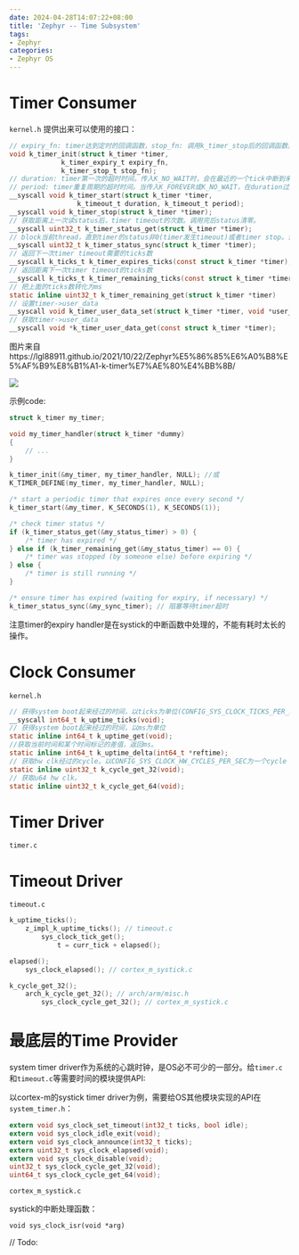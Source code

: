 ```yaml
---
date: 2024-04-28T14:07:22+08:00
title: 'Zephyr -- Time Subsystem'
tags:
- Zephyr
categories:
- Zephyr OS
---
```


# Timer Consumer

`kernel.h` 提供出来可以使用的接口：

```c
// expiry_fn: timer达到定时的回调函数，stop_fn: 调用k_timer_stop后的回调函数。
void k_timer_init(struct k_timer *timer,
			 k_timer_expiry_t expiry_fn,
			 k_timer_stop_t stop_fn);
// duration: timer第一次的超时时间。传入K_NO_WAIT时，会在最近的一个tick中断到来时立即过期。
// period: timer重复周期的超时时间。当传入K_FOREVER或K_NO_WAIT，在duration过期后timer自动停止
__syscall void k_timer_start(struct k_timer *timer,
			     k_timeout_t duration, k_timeout_t period);
__syscall void k_timer_stop(struct k_timer *timer);
// 获取距离上一次读status后，timer timeout的次数。调用完后status清零。
__syscall uint32_t k_timer_status_get(struct k_timer *timer);
// block当前thread，直到timer的status非0(timer发生timeout)或者timer stop。调用完后status清零。
__syscall uint32_t k_timer_status_sync(struct k_timer *timer);
// 返回下一次timer timeout需要的ticks数
__syscall k_ticks_t k_timer_expires_ticks(const struct k_timer *timer);
// 返回距离下一次timer timeout的ticks数
__syscall k_ticks_t k_timer_remaining_ticks(const struct k_timer *timer);
// 把上面的ticks数转化为ms
static inline uint32_t k_timer_remaining_get(struct k_timer *timer)
// 设置timer->user_data
__syscall void k_timer_user_data_set(struct k_timer *timer, void *user_data);
// 获取timer->user_data
__syscall void *k_timer_user_data_get(const struct k_timer *timer);
```

图片来自https://lgl88911.github.io/2021/10/22/Zephyr%E5%86%85%E6%A0%B8%E5%AF%B9%E8%B1%A1-k-timer%E7%AE%80%E4%BB%8B/

![](https://xyc-1316422823.cos.ap-shanghai.myqcloud.com/20240429105910.png)

示例code:

```c
struct k_timer my_timer;

void my_timer_handler(struct k_timer *dummy)
{
    // ...
}

k_timer_init(&my_timer, my_timer_handler, NULL); //或
K_TIMER_DEFINE(my_timer, my_timer_handler, NULL);

/* start a periodic timer that expires once every second */
k_timer_start(&my_timer, K_SECONDS(1), K_SECONDS(1));

/* check timer status */
if (k_timer_status_get(&my_status_timer) > 0) {
    /* timer has expired */
} else if (k_timer_remaining_get(&my_status_timer) == 0) {
    /* timer was stopped (by someone else) before expiring */
} else {
    /* timer is still running */
}

/* ensure timer has expired (waiting for expiry, if necessary) */
k_timer_status_sync(&my_sync_timer); // 阻塞等待timer超时

```

注意timer的expiry handler是在systick的中断函数中处理的，不能有耗时太长的操作。


# Clock Consumer

`kernel.h`

```c
// 获得system boot起来经过的时间，以ticks为单位(CONFIG_SYS_CLOCK_TICKS_PER_SEC)
__syscall int64_t k_uptime_ticks(void);
// 获得system boot起来经过的时间，以ms为单位
static inline int64_t k_uptime_get(void);
//获取当前时间和某个时间标记的差值，返回ms。
static inline int64_t k_uptime_delta(int64_t *reftime);
// 获取hw clk经过的cycle。以CONFIG_SYS_CLOCK_HW_CYCLES_PER_SEC为一个cycle
static inline uint32_t k_cycle_get_32(void);
// 获取u64 hw clk。
static inline uint32_t k_cycle_get_64(void);

```

# Timer Driver

`timer.c`

# Timeout Driver

`timeout.c`

```c
k_uptime_ticks();
	z_impl_k_uptime_ticks(); // timeout.c
		sys_clock_tick_get();
			t = curr_tick + elapsed();

elapsed();
	sys_clock_elapsed(); // cortex_m_systick.c
```

```c
k_cycle_get_32();
	arch_k_cycle_get_32(); // arch/arm/misc.h
		sys_clock_cycle_get_32(); // cortex_m_systick.c
```

# 最底层的Time Provider

system timer driver作为系统的心跳时钟，是OS必不可少的一部分。给`timer.c`和`timeout.c`等需要时间的模块提供API:

以cortex-m的systick timer driver为例，需要给OS其他模块实现的API在`system_timer.h`：

```c
extern void sys_clock_set_timeout(int32_t ticks, bool idle);
extern void sys_clock_idle_exit(void);
extern void sys_clock_announce(int32_t ticks);
extern uint32_t sys_clock_elapsed(void);
extern void sys_clock_disable(void);
uint32_t sys_clock_cycle_get_32(void);
uint64_t sys_clock_cycle_get_64(void);
```

`cortex_m_systick.c`

systick的中断处理函数：

`void sys_clock_isr(void *arg)`

// Todo:
